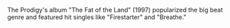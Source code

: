The Prodigy's album "The Fat of the Land" (1997) popularized the big beat genre and featured hit singles like "Firestarter" and "Breathe."
